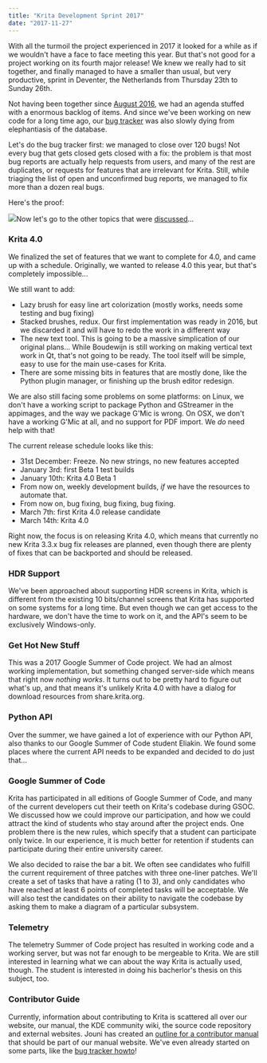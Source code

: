 ```yaml
---
title: "Krita Development Sprint 2017"
date: "2017-11-27"
---
```


With all the turmoil the project experienced in 2017 it looked for a while as if we wouldn't have a face to face meeting this year. But that's not good for a project working on its fourth major release! We knew we really had to sit together, and finally managed to have a smaller than usual, but very productive, sprint in Deventer, the Netherlands from Thursday 23th to Sunday 26th.

Not having been together since [August 2016](/item/2016-krita-sprint-day-1/), we had an agenda stuffed with a enormous backlog of items. And since we've been working on new code for a long time ago, our [bug tracker](https://bugs.kde.org/buglist.cgi?bug_status=UNCONFIRMED&bug_status=CONFIRMED&bug_status=ASSIGNED&bug_status=REOPENED&list_id=1478186&product=krita&query_format=advanced) was also slowly dying from elephantiasis of the database.

Let's do the bug tracker first: we managed to close over 120 bugs! Not every bug that gets closed gets closed with a fix: the problem is that most bug reports are actually help requests from users, and many of the rest are duplicates, or requests for features that are irrelevant for Krita. Still, while triaging the list of open and unconfirmed bug reports, we managed to fix more than a dozen real bugs.

Here's the proof:

[![](/images/posts/2017/bugs_november_sprint-874x1024.png)](/images/posts/2017/bugs_november_sprint.png)Now let's go to the other topics that were [discussed](https://docs.google.com/document/d/1TnrwAqLPfjPO-0VES2FaJQTgxgQNYSX4UiPPNjAE0aE/edit#heading=h.qum3twq1ypdv)...

### Krita 4.0

We finalized the set of features that we want to complete for 4.0, and came up with a schedule. Originally, we wanted to release 4.0 this year, but that's completely impossible...

We still want to add:

- Lazy brush for easy line art colorization (mostly works, needs some testing and bug fixing)
- Stacked brushes, redux. Our first implementation was ready in 2016, but we discarded it and will have to redo the work in a different way
- The new text tool. This is going to be a massive simplication of our original plans... While Boudewijn is still working on making vertical text work in Qt, that's not going to be ready. The tool itself will be simple, easy to use for the main use-cases for Krita.
- There are some missing bits in features that are mostly done, like the Python plugin manager, or finishing up the brush editor redesign.

We are also still facing some problems on some platforms: on Linux, we don't have a working script to package Python and GStreamer in the appimages, and the way we package G'Mic is wrong. On OSX, we don't have a working G'Mic at all, and no support for PDF import. We _do_ need help with that!

The current release schedule looks like this:

- 31st December: Freeze. No new strings, no new features accepted
- January 3rd: first Beta 1 test builds
- January 10th: Krita 4.0 Beta 1
- From now on, weekly development builds, _if_ we have the resources to automate that.
- From now on, bug fixing, bug fixing, bug fixing.
- March 7th: first Krita 4.0 release candidate
- March 14th: Krita 4.0

Right now, the focus is on releasing Krita 4.0, which means that currently no new Krita 3.3.x bug fix releases are planned, even though there are plenty of fixes that can be backported and should be released.

### HDR Support

We've been approached about supporting HDR screens in Krita, which is different from the existing 10 bits/channel screens that Krita has supported on some systems for a long time. But even though we can get access to the hardware, we don't have the time to work on it, and the API's seem to be exclusively Windows-only.

### Get Hot New Stuff

This was a 2017 Google Summer of Code project. We had an almost working implementation, but something changed server-side which means that right now _nothing works_. It turns out to be pretty hard to figure out what's up, and that means it's unlikely Krita 4.0 with have a dialog for download resources from share.krita.org.

### Python API

Over the summer, we have gained a lot of experience with our Python API, also thanks to our Google Summer of Code student Eliakin. We found some places where the current API needs to be expanded and decided to do just that...

### Google Summer of Code

Krita has participated in all editions of Google Summer of Code, and many of the current developers cut their teeth on Krita's codebase during GSOC. We discussed how we could improve our participation, and how we could attract the kind of students who stay around after the project ends. One problem there is the new rules, which specify that a student can participate only twice. In our experience, it is much better for retention if students can participate during their entire university career.

We also decided to raise the bar a bit. We often see candidates who fulfill the current requirement of three patches with three one-liner patches. We'll create a set of tasks that have a rating (1 to 3), and only candidates who have reached at least 6 points of completed tasks will be acceptable. We will also test the candidates on their ability to navigate the codebase by asking them to make a diagram of a particular subsystem.

### Telemetry

The telemetry Summer of Code project has resulted in working code and a working server, but was not far enough to be mergeable to Krita. We are still interested in learning what we can about the way Krita is actually used, though. The student is interested in doing his bacherlor's thesis on this subject, too.

### Contributor Guide

Currently, information about contributing to Krita is scattered all over our website, our manual, the KDE community wiki, the source code repository and external websites. Jouni has created an [outline for a contributor manual](https://docs.google.com/document/d/1xIhmocYvbNf4FsW6k9LuerFi0ojDrTGiYR6UsXYVVFo/edit?ts=5a16ab20) that should be part of our manual website. We've even already started on some parts, like the [bug tracker howto](https://phabricator.kde.org/T7492)!
